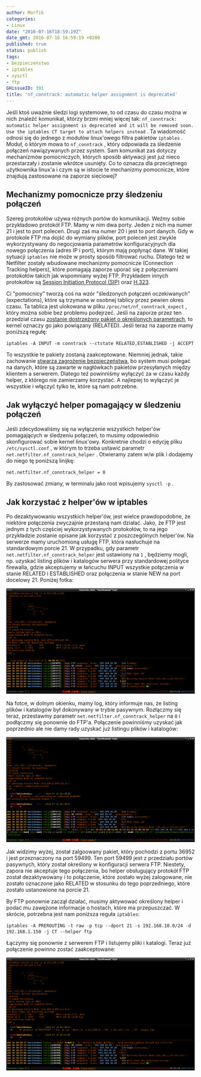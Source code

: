 ```yaml
---
author: Morfik
categories:
- Linux
date: "2016-07-16T18:59:19Z"
date_gmt: 2016-07-16 16:59:19 +0200
published: true
status: publish
tags:
- bezpieczeństwo
- iptables
- sysctl
- ftp
GHissueID: 391
title: 'nf_conntrack: automatic helper assignment is deprecated'
---
```


Jeśli ktoś uważnie śledzi logi systemowe, to od czasu do czasu można w nich znaleźć komunikat,
którzy brzmi mniej więcej tak: `nf_conntrack: automatic helper assignment is deprecated and it will
be removed soon. Use the iptables CT target to attach helpers instead` . Ta wiadomość odnosi się do
jednego z modułów linux'owego filtra pakietów `iptables` . Moduł, o którym mowa to `nf_conntrack` ,
który odpowiada za śledzenie połączeń nawiązywanych przez system. Sam komunikat zaś dotyczy
mechanizmów pomocniczych, których sposób aktywacji jest już nieco przestarzały i zostanie wkrótce
usunięty. Co to oznacza dla przeciętnego użytkownika linux'a i czym są w istocie te mechanizmy
pomocnicze, które znajdują zastosowane na zaporze sieciowej?

<!--more-->
## Mechanizmy pomocnicze przy śledzeniu połączeń

Szereg protokołów używa różnych portów do komunikacji. Weźmy sobie przykładowo protokół FTP. Mamy w
nim dwa porty. Jeden z nich ma numer 21 i jest to port poleceń. Drugi zaś ma numer 20 i jest to port
danych. Gdy w protokole FTP ma dojść do wymiany plików, port poleceń jest zwykle wykorzystywany do
negocjowania parametrów konfiguracyjnych dla nowego połączenia (adres IP i port), którym mają
popłynąć dane. W takiej sytuacji `iptables` nie może w prosty sposób filtrować ruchu. Dlatego też
w Netfilter zostały wbudowane mechanizmy pomocnicze (Connection Tracking helpers), które pomagają
zaporze uporać się z połączeniami protokołów takich jak wspomniany wyżej FTP. Przykładem innych
protokołów są [Session Initiation Protocol
(SIP)](https://pl.wikipedia.org/wiki/Session_Initiation_Protocol) oraz
[H.323](https://pl.wikipedia.org/wiki/H.323).

Ci "pomocnicy" tworzą coś na wzór "śledzonych połączeń oczekiwanych" (expectations), które są
trzymane w osobnej tablicy przez pewien okres czasu. Ta tablica jest ulokowana w pliku
`/proc/net/nf_conntrack_expect` , który można sobie bez problemu podejrzeć. Jeśli na zaporze przez
ten przedział czasu [zostanie dostrzeżony pakiet o określonych
parametrach](https://www.frozentux.net/iptables-tutorial/chunkyhtml/x1703.html), to kernel oznaczy
go jako powiązany (RELATED). Jeśli teraz na zaporze mamy poniższą regułę:

    iptables -A INPUT -m conntrack --ctstate RELATED,ESTABLISHED -j ACCEPT

To wszystkie te pakiety zostaną zaakceptowane. Niemniej jednak, takie zachowanie [stwarza zagrożenie
bezpieczeństwa](https://home.regit.org/netfilter-en/secure-use-of-helpers/), bo system musi polegać
na danych, które są zawarte w nagłówkach pakietów przesyłanych między klientem a serwerem. Dlatego
też powinniśmy wyłączyć za w czasu każdy helper, z którego nie zamierzamy korzystać. A najlepiej to
wyłączyć je wszystkie i włączyć tylko te, które są nam potrzebne.

## Jak wyłączyć helper pomagający w śledzeniu połączeń

Jeśli zdecydowaliśmy się na wyłączenie wszystkich helper'ów pomagających w śledzeniu połączeń, to
musimy odpowiednio skonfigurować sobie kernel linux'owy. Konkretnie chodzi o edycję pliku
`/etc/sysctl.conf` , w którym to trzeba ustawić parametr `net.netfilter.nf_conntrack_helper` .
Otwieramy zatem w/w plik i dodajemy do niego tę poniższą linijkę:

    net.netfilter.nf_conntrack_helper = 0

By zastosować zmiany, w terminalu jako root wpisujemy `sysctl -p` .

## Jak korzystać z helper'ów w iptables

Po dezaktywowaniu wszystkich helper'ów, jest wielce prawdopodobne, że niektóre połączenia zwyczajnie
przestaną nam działać. Jako, że FTP jest jednym z tych częściej wykorzystywanych protokołów, to na
jego przykładzie zostanie opisane jak korzystać z poszczególnych helper'ów. Na serwerze mamy
uruchomioną usługę FTP, która nasłuchuje na standardowym porcie 21. W przypadku, gdy parametr
`net.netfilter.nf_conntrack_helper` jest ustawiony na `1` , będziemy mogli, np. uzyskać listing
plików i katalogów serwera przy standardowej polityce firewalla, gdzie akceptujemy w łańcuchu INPUT
wszystkie połączenia w stanie RELATED i ESTABLISHED oraz połączenia w stanie NEW na port docelowy
21. Poniżej fotka:

![ftp-iptables-helper-sledzenie-polaczen-firewall](/img/2016/07/1.ftp-iptables-helper-sledzenie-polaczen-firewall.png#huge)

Na fotce, w dolnym okienku, mamy log, który informuje nas, że listing plików i katalogów był
dokonywany w trybie pasywnym. Rozłączmy się teraz, przestawmy parametr
`net.netfilter.nf_conntrack_helper` na `0` i podłączmy się ponownie do FTP'a. Połączenie powinniśmy
uzyskać jak poprzednio ale nie damy rady uzyskać już listingu plików i katalogów:

![ftp-iptables-helper-sledzenie-polaczen-firewall](/img/2016/07/2.ftp-iptables-helper-sledzenie-polaczen-firewall.png#huge)

Jak widzimy wyżej, został zalgoowany pakiet, który pochodzi z portu 36952 i jest przeznaczony na
port 59499. Ten port 59499 jest z przedziału portów pasywnych, który został określony w konfiguracji
serwera FTP. Niestety, zapora nie akceptuje tego połączenia, bo helper obsługujący protokół FTP
został dezaktywowany i to połączenie, które zostało wyżej zalogowane, nie zostało oznaczone jako
RELATED w stosunku do tego poprzedniego, które zostało ustanowione na porcie 21.

By FTP ponownie zaczął działać, musimy aktywować określony helper i podać mu zawężone informacje o
hostach, które ma przepuszczać. W skrócie, potrzebna jest nam poniższa reguła
    `iptables`:

    iptables -A PREROUTING -t raw -p tcp --dport 21 -s 192.168.10.0/24 -d 192.168.1.150 -j CT --helper ftp

Łączymy się ponownie z serwerem FTP i listujemy pliki i katalogi. Teraz już połączenie powinno
zostać zaakceptowane:

![ftp-iptables-helper-sledzenie-polaczen-firewall](/img/2016/07/3.ftp-iptables-helper-sledzenie-polaczen-firewall.png#huge)
